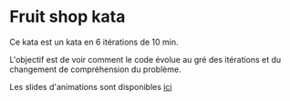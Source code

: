 # Fruit shop kata

Ce kata est un kata en 6 itérations de 10 min.

L'objectif est de voir comment le code évolue au gré des itérations et du changement de compréhension du problème.

Les slides d'animations sont disponibles [ici](https://fr.slideshare.net/duchessfr/conding-dojo-fruit-shop)

